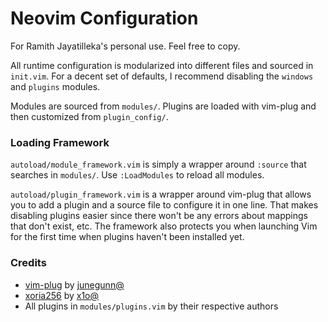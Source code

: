 # Neovim Configuration

For Ramith Jayatilleka's personal use. Feel free to copy.

All runtime configuration is modularized into different files and sourced in
`init.vim`. For a decent set of defaults, I recommend disabling the `windows`
and `plugins` modules.

Modules are sourced from `modules/`. Plugins are loaded with vim-plug and then
customized from `plugin_config/`.

### Loading Framework

`autoload/module_framework.vim` is simply a wrapper around `:source` that
searches in `modules/`. Use `:LoadModules` to reload all modules.

`autoload/plugin_framework.vim` is a wrapper around vim-plug that allows you to
add a plugin and a source file to configure it in one line. That makes
disabling plugins easier since there won't be any errors about mappings that
don't exist, etc. The framework also protects you when launching Vim for the
first time when plugins haven't been installed yet.

### Credits

- [vim-plug] by [junegunn@] 
- [xoria256] by [x1o@] 
- All plugins in `modules/plugins.vim` by their respective authors

[junegunn@]: https://github.com/junegunn
[x1o@]:      https://github.com/x1o
[vim-plug]:  https://github.com/junegunn/vim-plug
[xoria256]:  https://github.com/vim-scripts/xoria256.vim
